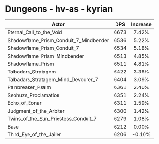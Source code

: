 # Dungeons - hv-as - kyrian
| Actor | DPS | Increase |
|---|:---:|:---:|
|Eternal_Call_to_the_Void|6673|7.42%|
|Shadowflame_Prism_Conduit_7_Mindbender|6536|5.22%|
|Shadowflame_Prism_Conduit_7|6534|5.18%|
|Shadowflame_Prism_Mindbender|6513|4.85%|
|Shadowflame_Prism|6511|4.81%|
|Talbadars_Stratagem|6422|3.38%|
|Talbadars_Stratagem_Mind_Devourer_7|6404|3.09%|
|Painbreaker_Psalm|6361|2.40%|
|Sephuzs_Proclamation|6351|2.24%|
|Echo_of_Eonar|6311|1.59%|
|Judgment_of_the_Arbiter|6300|1.42%|
|Twins_of_the_Sun_Priestess_Conduit_7|6279|1.08%|
|Base|6212|0.00%|
|Third_Eye_of_the_Jailer|6206|-0.10%|

